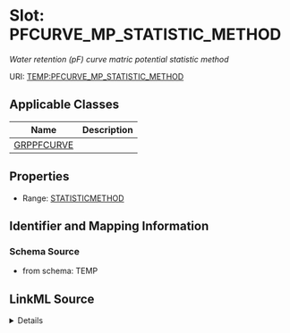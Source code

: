 # Slot: PFCURVE_MP_STATISTIC_METHOD
_Water retention (pF) curve matric potential statistic method_


URI: [TEMP:PFCURVE_MP_STATISTIC_METHOD](https://example.org/TEMP/PFCURVE_MP_STATISTIC_METHOD)



<!-- no inheritance hierarchy -->




## Applicable Classes

| Name | Description |
| --- | --- |
[GRPPFCURVE](GRPPFCURVE.md) | 






## Properties

* Range: [STATISTICMETHOD](STATISTICMETHOD.md)







## Identifier and Mapping Information







### Schema Source


* from schema: TEMP




## LinkML Source

<details>
```yaml
name: PFCURVE_MP_STATISTIC_METHOD
description: Water retention (pF) curve matric potential statistic method
from_schema: TEMP
rank: 1000
alias: PFCURVE_MP_STATISTIC_METHOD
domain_of:
- GRP_PFCURVE
range: STATISTIC_METHOD

```
</details>